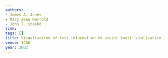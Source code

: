 ```yaml
---
authors:
- James A. Jones
- Mary Jean Harrold
- John T. Stasko
link:
tags: []
title: Visualization of test information to assist fault localization.
venue: ICSE
year: 2002
---
```

